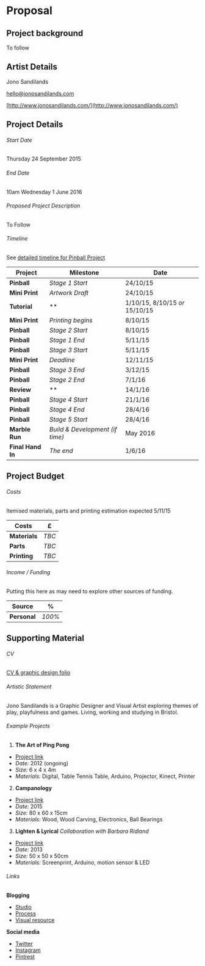 Proposal
========

Project background
--------------
To follow

Artist Details
--------------
Jono Sandilands

hello@jonosandilands.com

[http://www.jonosandilands.com/](http://www.jonosandilands.com/)

Project Details
---------------
###### Start Date
Thursday 24 September 2015

###### End Date 
10am Wednesday 1 June 2016

###### Proposed Project Description
To Follow

###### Timeline
See [detailed timeline for Pinball Project](../Pinball/README.md)

| Project        | Milestone          | Date  |
| ---------------- |-------------| -----|
| **Pinball** | *Stage 1 Start*      |    24/10/15 |
| **Mini Print** | *Artwork Draft*      |    24/10/15 |
| **Tutorial** | **      |    1/10/15, 8/10/15 *or* 15/10/15  |
| **Mini Print** | *Printing begins*      |    8/10/15 |
| **Pinball** | *Stage 2 Start*      |    8/10/15 |
| **Pinball** | *Stage 1 End*      |    5/11/15 |
| **Pinball** | *Stage 3 Start*      |    5/11/15 |
| **Mini Print** | *Deadline*      |    12/11/15 |
| **Pinball** | *Stage 3 End*      |    3/12/15 |
| **Pinball** | *Stage 2 End*      |    7/1/16 |
| **Review** | **      |    14/1/16  |
| **Pinball** | *Stage 4 Start*      |    21/1/16 |
| **Pinball** | *Stage 4 End*      |    28/4/16 |
| **Pinball** | *Stage 5 Start*      |    28/4/16 |
| **Marble Run** | *Build & Development (if time)*      |    May 2016 |
| **Final Hand In** | *The end*      |    1/6/16 |


Project Budget
--------------
###### Costs

Itemised materials, parts and printing estimation expected 5/11/15

| Costs        |  £  |
| ---------------- |-----|
| **Materials** | *TBC* | 
| **Parts** | *TBC* | 
| **Printing** | *TBC* | 

###### Income / Funding

Putting this here as may need to explore other sources of funding.

| Source        |  %  |
| ---------------- |-----|
| **Personal** | *100%* | 

Supporting Material
-------------------
###### CV
[CV & graphic design folio](http://issuu.com/jonosandlands/docs/jonosandilands-graphicdesign-pad)

###### Artistic Statement
Jono Sandilands is a Graphic Designer and Visual Artist exploring themes of play, playfulness and games. Living, working and studying in Bristol.

###### Example Projects
1. **The Art of Ping Pong**
  * [Project link](http://jonosandilands.com/project/the-art-of-ping-pong/)
  * *Date:* 2012 (ongoing) 
  * *Size:* 6 x 4 x 4m 
  * *Materials:* Digital, Table Tennis Table, Arduino, Projector, Kinect, Printer
2. **Campanology**
  * [Project link](http://jonosandilands.com/print/campanology/)
  * *Date:* 2015
  * *Size:* 80 x 60 x 15cm
  * *Materials:* Wood, Wood Carving, Electronics, Ball Bearings
3. **Lighten & Lyrical** *Collaboration with Barbara Ridland*
  * [Project link](http://jonosandilands.com/print/lighten--lyrical/)
  * *Date:* 2013
  * *Size:* 50 x 50 x 50cm
  * *Materials:* Screenprint, Arduino, motion sensor & LED

###### Links
**Blogging**

* [Studio](http://workartplay.tumblr.com/)
* [Process](http://jonosandilands.blogspot.co.uk/)
* [Visual resource](http://jonosandilands.tumblr.com/)

**Social media**
* [Twitter](https://twitter.com/jonosandilands)
* [Instagram](http://instagram.com/jonosandilands)
* [Pintrest](https://uk.pinterest.com/jonosandilands/)


